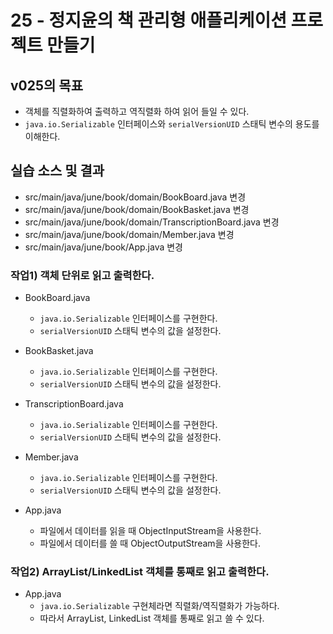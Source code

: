 # 25 - 정지윤의 책 관리형 애플리케이션 프로젝트 만들기

## v025의 목표

- 객체를 직렬화하여 출력하고 역직렬화 하여 읽어 들일 수 있다.
- `java.io.Serializable` 인터페이스와 `serialVersionUID` 스태틱 변수의 용도를 이해한다. 

## 실습 소스 및 결과

- src/main/java/june/book/domain/BookBoard.java 변경
- src/main/java/june/book/domain/BookBasket.java 변경
- src/main/java/june/book/domain/TranscriptionBoard.java 변경
- src/main/java/june/book/domain/Member.java 변경
- src/main/java/june/book/App.java 변경

### 작업1) 객체 단위로 읽고 출력한다.

- BookBoard.java
  - `java.io.Serializable` 인터페이스를 구현한다.
  - `serialVersionUID` 스태틱 변수의 값을 설정한다.

- BookBasket.java
  - `java.io.Serializable` 인터페이스를 구현한다.
  - `serialVersionUID` 스태틱 변수의 값을 설정한다.

- TranscriptionBoard.java
  - `java.io.Serializable` 인터페이스를 구현한다.
  - `serialVersionUID` 스태틱 변수의 값을 설정한다.
  
- Member.java
  - `java.io.Serializable` 인터페이스를 구현한다.
  - `serialVersionUID` 스태틱 변수의 값을 설정한다.
  
- App.java
  - 파일에서 데이터를 읽을 때 ObjectInputStream을 사용한다.
  - 파일에서 데이터를 쓸 때 ObjectOutputStream을 사용한다.
  
### 작업2) ArrayList/LinkedList 객체를 통째로 읽고 출력한다.

- App.java
  - `java.io.Serializable` 구현체라면 직렬화/역직렬화가 가능하다.
  - 따라서 ArrayList, LinkedList 객체를 통째로 읽고 쓸 수 있다.
